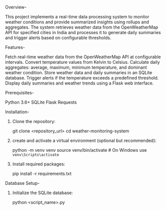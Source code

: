 Overview-

This project implements a real-time data processing system to monitor weather conditions and provide summarized insights using rollups and aggregates. The system retrieves weather data from the OpenWeatherMap API for specified cities in India and processes it to generate daily summaries and trigger alerts based on configurable thresholds.

Features-

Fetch real-time weather data from the OpenWeatherMap API at configurable intervals.
Convert temperature values from Kelvin to Celsius.
Calculate daily aggregates: average, maximum, minimum temperature, and dominant weather condition.
Store weather data and daily summaries in an SQLite database.
Trigger alerts if the temperature exceeds a predefined threshold.
Display daily summaries and weather trends using a Flask web interface.

Prerequisites-

Python 3.6+
SQLite
Flask
Requests

Installation-

1. Clone the repository:

   git clone <repository_url>
cd weather-monitoring-system

2. create and activate a virtual environment (optional but recommended):

   python -m venv venv
source venv/bin/activate  # On Windows use `venv\Scripts\activate`

3. Install required packages:

   pip install -r requirements.txt


Database Setup-

1. Initialize the SQLite database:

   python <script_name>.py
